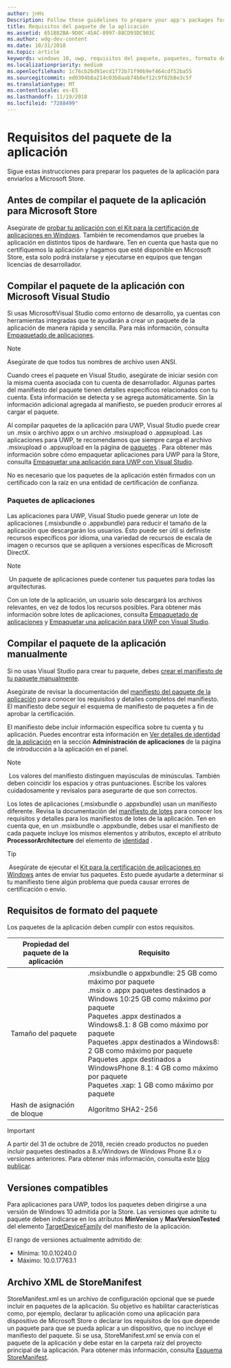 ```yaml
---
author: jnHs
Description: Follow these guidelines to prepare your app's packages for submission to the Microsoft Store.
title: Requisitos del paquete de la aplicación
ms.assetid: 651B82BA-9D0C-45AC-8997-88CD93DC903C
ms.author: wdg-dev-content
ms.date: 10/31/2018
ms.topic: article
keywords: windows 10, uwp, requisitos del paquete, paquetes, formato del paquete, versión compatible, enviar
ms.localizationpriority: medium
ms.openlocfilehash: 1c76cb26d91ecd1f72b71f90b9ef464cdf52ba55
ms.sourcegitcommit: ed0304b8a214c03b8aab74b8ef12c9f82b8e3c5f
ms.translationtype: MT
ms.contentlocale: es-ES
ms.lasthandoff: 11/19/2018
ms.locfileid: "7288499"
---
```

# <a name="app-package-requirements"></a>Requisitos del paquete de la aplicación

Sigue estas instrucciones para preparar los paquetes de la aplicación para enviarlos a Microsoft Store.

## <a name="before-you-build-your-apps-package-for-the-microsoft-store"></a>Antes de compilar el paquete de la aplicación para Microsoft Store

Asegúrate de [probar tu aplicación con el Kit para la certificación de aplicaciones en Windows](../debug-test-perf/windows-app-certification-kit.md). También te recomendamos que pruebes la aplicación en distintos tipos de hardware. Ten en cuenta que hasta que no certifiquemos la aplicación y hagamos que esté disponible en Microsoft Store, esta solo podrá instalarse y ejecutarse en equipos que tengan licencias de desarrollador.

## <a name="building-the-app-package-using-microsoft-visual-studio"></a>Compilar el paquete de la aplicación con Microsoft Visual Studio

Si usas MicrosoftVisual Studio como entorno de desarrollo, ya cuentas con herramientas integradas que te ayudarán a crear un paquete de la aplicación de manera rápida y sencilla. Para más información, consulta [Empaquetado de aplicaciones](../packaging/index.md).

> [!NOTE]
> Asegúrate de que todos tus nombres de archivo usen ANSI. 

Cuando crees el paquete en Visual Studio, asegúrate de iniciar sesión con la misma cuenta asociada con tu cuenta de desarrollador. Algunas partes del manifiesto del paquete tienen detalles específicos relacionados con tu cuenta. Esta información se detecta y se agrega automáticamente. Sin la información adicional agregada al manifiesto, se pueden producir errores al cargar el paquete. 

Al compilar paquetes de la aplicación para UWP, Visual Studio puede crear un .msix o archivo appx o un archivo .msixupload o .appxupload. Las aplicaciones para UWP, te recomendamos que siempre carga el archivo .msixupload o .appxupload en la página de [paquetes](upload-app-packages.md) . Para obtener más información sobre cómo empaquetar aplicaciones para UWP para la Store, consulta [Empaquetar una aplicación para UWP con Visual Studio](../packaging/packaging-uwp-apps.md).

No es necesario que los paquetes de la aplicación estén firmados con un certificado con la raíz en una entidad de certificación de confianza.


### <a name="app-bundles"></a>Paquetes de aplicaciones

Las aplicaciones para UWP, Visual Studio puede generar un lote de aplicaciones (.msixbundle o .appxbundle) para reducir el tamaño de la aplicación que descargarán los usuarios. Esto puede ser útil si definiste recursos específicos por idioma, una variedad de recursos de escala de imagen o recursos que se apliquen a versiones específicas de Microsoft DirectX.

> [!NOTE]
> Un paquete de aplicaciones puede contener tus paquetes para todas las arquitecturas.

Con un lote de la aplicación, un usuario solo descargará los archivos relevantes, en vez de todos los recursos posibles. Para obtener más información sobre lotes de aplicaciones, consulta [Empaquetado de aplicaciones](../packaging/index.md) y [Empaquetar una aplicación para UWP con Visual Studio](../packaging/packaging-uwp-apps.md).


## <a name="building-the-app-package-manually"></a>Compilar el paquete de la aplicación manualmente

Si no usas Visual Studio para crear tu paquete, debes [crear el manifiesto de tu paquete manualmente](https://docs.microsoft.com/uwp/schemas/appxpackage/how-to-create-a-package-manifest-manually).

Asegúrate de revisar la documentación del [manifiesto del paquete de la aplicación](https://docs.microsoft.com/uwp/schemas/appxpackage/appx-package-manifest) para conocer los requisitos y detalles completos del manifiesto. El manifiesto debe seguir el esquema de manifiesto de paquetes a fin de aprobar la certificación.

El manifiesto debe incluir información específica sobre tu cuenta y tu aplicación. Puedes encontrar esta información en [Ver detalles de identidad de la aplicación](view-app-identity-details.md) en la sección **Administración de aplicaciones** de la página de introducción a la aplicación en el panel.

> [!NOTE]
> Los valores del manifiesto distinguen mayúsculas de minúsculas. También deben coincidir los espacios y otras puntuaciones. Escribe los valores cuidadosamente y revísalos para asegurarte de que son correctos.


Los lotes de aplicaciones (.msixbundle o .appxbundle) usan un manifiesto diferente. Revisa la documentación del [manifiesto de lotes](https://docs.microsoft.com/uwp/schemas/bundlemanifestschema/bundle-manifest) para conocer los requisitos y detalles para los manifiestos de lotes de la aplicación. Ten en cuenta que, en un .msixbundle o .appxbundle, debes usar el manifiesto de cada paquete incluye los mismos elementos y atributos, excepto el atributo **ProcessorArchitecture** del elemento de [identidad](https://docs.microsoft.com/uwp/schemas/appxpackage/uapmanifestschema/element-identity) .

> [!TIP]
> Asegúrate de ejecutar el [Kit para la certificación de aplicaciones en Windows](../debug-test-perf/windows-app-certification-kit.md) antes de enviar tus paquetes. Esto puede ayudarte a determinar si tu manifiesto tiene algún problema que pueda causar errores de certificación o envío.


## <a name="package-format-requirements"></a>Requisitos de formato del paquete

Los paquetes de la aplicación deben cumplir con estos requisitos.

| Propiedad del paquete de la aplicación | Requisito                                                          |
|----------------------|----------------------------------------------------------------------|
| Tamaño del paquete         | .msixbundle o appxbundle: 25 GB como máximo por paquete <br>.msix o .appx paquetes destinados a Windows 10:25 GB como máximo por paquete<br>Paquetes .appx destinados a Windows8.1: 8 GB como máximo por paquete <br> Paquetes .appx destinados a Windows8: 2 GB como máximo por paquete <br> Paquetes .appx destinados a WindowsPhone 8.1: 4 GB como máximo por paquete <br> Paquetes .xap: 1 GB como máximo por paquete                                                                           |
| Hash de asignación de bloque     | Algoritmo SHA2-256                                                   |

> [!IMPORTANT]
> A partir del 31 de octubre de 2018, recién creado productos no pueden incluir paquetes destinados a 8.x/Windows de Windows Phone 8.x o versiones anteriores. Para obtener más información, consulta este [blog publicar](https://blogs.windows.com/buildingapps/2018/08/20/important-dates-regarding-apps-with-windows-phone-8-x-and-earlier-and-windows-8-8-1-packages-submitted-to-microsoft-store/#SzKghBbqDMlmAO4c.97).

## <a name="supported-versions"></a>Versiones compatibles

Para aplicaciones para UWP, todos los paquetes deben dirigirse a una versión de Windows 10 admitida por la Store. Las versiones que admite tu paquete deben indicarse en los atributos **MinVersion** y **MaxVersionTested** del elemento [TargetDeviceFamily](https://docs.microsoft.com/uwp/schemas/appxpackage/uapmanifestschema/element-targetdevicefamily) del manifiesto de la aplicación.

El rango de versiones actualmente admitido de: 
- Mínima: 10.0.10240.0
- Máximo: 10.0.17763.1


## <a name="storemanifest-xml-file"></a>Archivo XML de StoreManifest

StoreManifest.xml es un archivo de configuración opcional que se puede incluir en paquetes de la aplicación. Su objetivo es habilitar características como, por ejemplo, declarar tu aplicación como una aplicación para dispositivo de Microsoft Store o declarar los requisitos de los que depende un paquete para que se pueda aplicar a un dispositivo, que no incluye el manifiesto del paquete. Si se usa, StoreManifest.xml se envía con el paquete de la aplicación y debe estar en la carpeta raíz del proyecto principal de la aplicación. Para obtener más información, consulta [Esquema StoreManifest](https://docs.microsoft.com/uwp/schemas/storemanifest/store-manifest-schema-portal).

 

 




